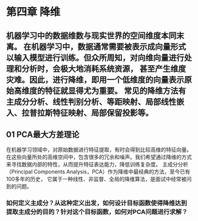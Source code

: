 # 第四章 降维
机器学习中的数据维数与现实世界的空间维度本同末离。
在机器学习中，数据通常需要被表示成向量形式以输入模型进行训练。但众所周知，对向维向量进行处理和分析时，会极大地消耗系统资源，
甚至产生维度灾难。因此，进行降维，即用一个低维度的向量表示原始高维度的特征就显得尤为重要。
常见的降维方法有主成分分析、线性判别分析、等距映射、局部线性嵌入、拉普拉斯特征映射、局部保留投影等。
----
## 01 PCA最大方差理论
在机器学习领域中，对原始数据进行特征提取，有时会得到比较高维的特征向量。
在这些向量所处的高维空间中，包含很多的冗余和噪声。我们希望通过降维的方式来寻找数据内部的特性，从而提升特征表达能力，降低训练复杂度。
主成分分析（Principal Components Analysis，PCA）作为降维中最经典的方法，至今已有100多年的历史，
它属于一种线性、非监督、全局的降维算法，是面试中经常被问到的问题。

### 如何定义主成分？从这种定义出发，如何设计目标函数使得降维达到提取主成分的目的？针对这个目标函数，如何对PCA问题进行求解？
